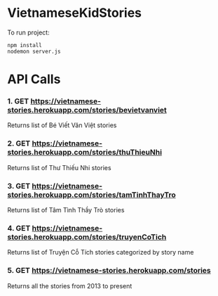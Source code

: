 # VietnameseKidStories

To run project:
```
npm install
nodemon server.js
```

# API Calls

### 1. GET https://vietnamese-stories.herokuapp.com/stories/bevietvanviet
Returns list of Bé Viết Văn Việt stories

### 2. GET https://vietnamese-stories.herokuapp.com/stories/thuThieuNhi
Returns list of Thư Thiếu Nhi stories

### 3. GET https://vietnamese-stories.herokuapp.com/stories/tamTinhThayTro
Returns list of Tâm Tình Thầy Trò stories

### 4. GET https://vietnamese-stories.herokuapp.com/stories/truyenCoTich
Returns list of Truyện Cỗ Tích stories categorized by story name

### 5. GET https://vietnamese-stories.herokuapp.com/stories
Returns all the stories from 2013 to present

